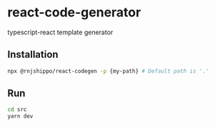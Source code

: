 # react-code-generator

typescript-react template generator

## Installation

```bash
npx @rnjshippo/react-codegen -p {my-path} # Default path is '.'
```

## Run

```bash
cd src
yarn dev
```
